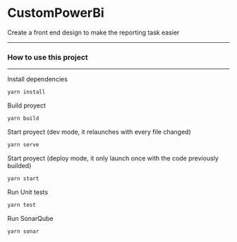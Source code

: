 # CustomPowerBi

Create a front end design to make the reporting task easier

---

### How to use this project

---

Install dependencies

```bash
yarn install
```

Build proyect

```bash
yarn build
```

Start proyect (dev mode, it relaunches with every file changed)

```bash
yarn serve
```

Start proyect (deploy mode, it only launch once with the code previously builded)

```bash
yarn start
```

Run Unit tests

```bash
yarn test
```

Run SonarQube

```bash
yarn sonar
```
